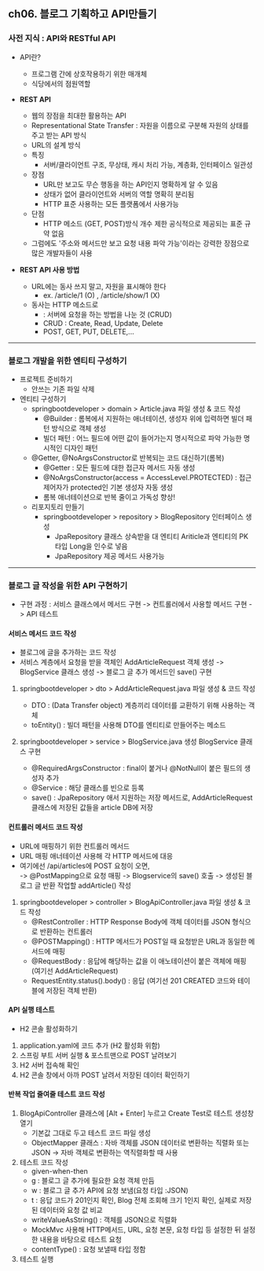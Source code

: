 ch06. 블로그 기획하고 API만들기
--------------------------------
### 사전 지식 : API와 RESTful API
* API란?
    * 프로그램 간에 상호작용하기 위한 매개체
    * 식당에서의 점원역할

* <b>REST API</b>
    * 웹의 장점을 최대한 활용하는 API
    * Representational State Transfer : 자원을 이름으로 구분해 자원의 상태를 주고 받는 API 방식
    * URL의 설계 방식
    * 특징
        * 서버/클라이언트 구조, 무상태, 캐시 처리 가능, 계층화, 인터페이스 일관성
    * 장점
        * URL만 보고도 무슨 행동을 하는 API인지 명확하게 알 수 있음
        * 상태가 없어 클라이언트와 서버의 역할 명확히 분리됨
        * HTTP 표준 사용하는 모든 플랫폼에서 사용가능
    * 단점
        * HTTP 메소드 (GET, POST)방식 개수 제한
          공식적으로 제공되는 표준 규약 없음
    * 그럼에도 '주소와 메서드만 보고 요청 내용 파악 가능'이라는 강력한 장점으로 많은 개발자들이 사용

* <b>REST API 사용 방법</b>
    * URL에는 동사 쓰지 말고, 자원을 표시해야 한다
        * ex. /article/1 (O) , /article/show/1 (X)
    * 동사는 HTTP 메소드로
        * : 서버에 요청을 하는 방법을 나눈 것 (CRUD)
        * CRUD : Create, Read, Update, Delete
        * POST, GET, PUT, DELETE,...
      
----------------------------------------------

### 블로그 개발을 위한 엔티티 구성하기
* 프로젝트 준비하기
    * 안쓰는 기존 파일 삭제
* 엔티티 구성하기
  * springbootdeveloper > domain > Article.java 파일 생성 & 코드 작성
    * @Builder : 롬복에서 지원하는 애너테이션, 생성자 위에 입력하면 빌더 패턴 방식으로 객체 생성
    * 빌더 패턴 : 어느 필드에 어떤 값이 들어가는지 명시적으로 파악 가능한 명시적인 디자인 패턴
  * @Getter, @NoArgsConstructor로 반복되는 코드 대신하기(롬복)
    * @Getter : 모든 필드에 대한 접근자 메서드 자동 생성
    * @NoArgsConstructor(access = AccessLevel.PROTECTED) : 접근 제어자가 protected인 기본 생성자 자동 생성
    * 롬복 애너테이션으로 반복 줄이고 가독성 향상!
  * 리포지토리 만들기
    * springbootdeveloper > repository > BlogRepository 인터페이스 생성
      * JpaRepository 클래스 상속받을 대 엔티티 Ariticle과 엔티티의 PK 타입 Long을 인수로 넣음
      * JpaRepository 제공 메서드 사용가능
  
-------------------------------------------------

### 블로그 글 작성을 위한 API 구현하기
* 구현 과정 : 서비스 클래스에서 메서드 구현 -> 컨트롤러에서 사용할 메서드 구현 -> API 테스트

#### 서비스 메서드 코드 작성
* 블로그에 글을 추가하는 코드 작성
* 서비스 계층에서 요청을 받을 객체인 AddArticleRequest 객체 생성 -> BlogService 클래스 생성 -> 블로그 글 추가 메서드인 save() 구현
1. springbootdeveloper > dto > AddArticleRequest.java 파일 생성 & 코드 작성
   * DTO : (Data Transfer object) 계층끼리 데이터를 교환하기 위해 사용하는 객체
   * toEntity() : 빌더 패턴을 사용해 DTO를 엔티티로 만들어주는 메소드
   
2. springbootdeveloper > service > BlogService.java 생성 BlogService 클래스 구현
   * @RequiredArgsConstructor : final이 붙거나 @NotNull이 붙은 필드의 생성자 추가
   * @Service : 해당 클래스를 빈으로 등록
   * save() : JpaRepository 애서 지원하는 저장 메서드로, AddArticleRequest 클래스에 저장된 값들을 article DB에 저장

#### 컨트롤러 메서드 코드 작성
* URL에 매핑하기 위한 컨트롤러 메서드
* URL 매핑 애너테이션 사용해 각 HTTP 메서드에 대응 
* 여기에선 /api/articles에 POST 요청이 오면, <br>
-> @PostMapping으로 요청 매핑 -> Blogservice의 save() 호출 -> 생성된 블로그 글 반환 작업할 addArticle() 작성
1. springbootdeveloper > controller > BlogApiController.java 파일 생성 & 코드 작성
    * @RestController : HTTP Response Body에 객체 데이터를 JSON 형식으로 반환하는 컨트롤러
    * @POSTMapping() : HTTP 메서드가 POST일 때 요청받은 URL과 동일한 메서드에 매핑
    * @RequestBody : 응답에 해당하는 값을 이 애노테이션이 붙은 객체에 매핑 (여기선 AddArticleRequest)
    * RequestEntity.status().body() : 응답 (여기선 201 CREATED 코드와 테이블에 저장된 객체 반환)

#### API 실행 테스트 
* H2 콘솔 활성화하기
1. application.yaml에 코드 추가 (H2 활성화 위함)
2. 스프링 부트 서버 실행 & 포스트맨으로 POST 날려보기 
3. H2 서버 접속해 확인
4. H2 콘솔 창에서 아까 POST 날려서 저장된 데이터 확인하기

#### 반복 작업 줄여줄 테스트 코드 작성
1. BlogApiController 클래스에 [Alt + Enter] 누르고 Create Test로 테스트 생성창 열기
   * 기본값 그대로 두고 테스트 코드 파일 생성
   * ObjectMapper 클래스 : 자바 객체를 JSON 데이터로 변환하는 직렬화 또는 JSON -> 자바 객체로 변환하는 역직렬화할 때 사용
2. 테스트 코드 작성
    * given-when-then
    * g : 블로그 글 추가에 필요한 요청 객체 만듬
    * w : 블로그 글 추가 API에 요청 보냄(요청 타입 :JSON)
    * t : 응답 코드가 201인지 확인, Blog 전체 조회해 크기 1인지 확인, 실제로 저장된 데이터와 요청 값 비교
    * writeValueAsString() : 객체를 JSON으로 직렬화
    * MockMvc 사용해 HTTP메서드, URL, 요청 본문, 요청 타입 등 설정한 뒤 설정한 내용을 바탕으로 테스트 요청
    * contentType() : 요청 보낼때 타입 정함
3. 테스트 실행